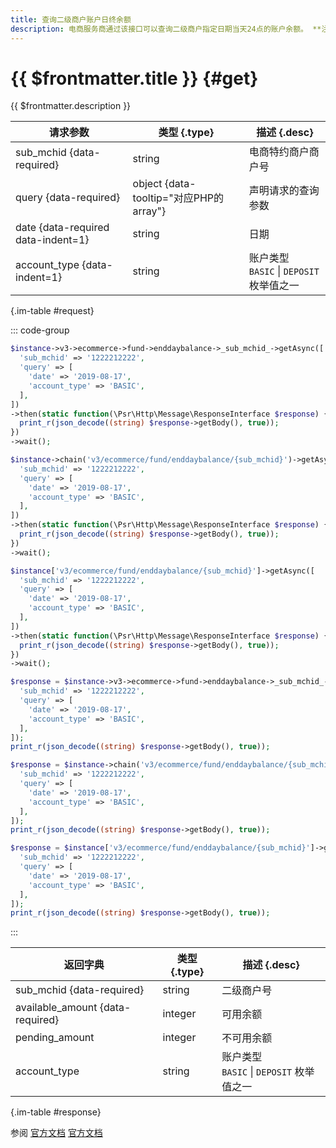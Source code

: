 ```yaml
---
title: 查询二级商户账户日终余额
description: 电商服务商通过该接口可以查询二级商户指定日期当天24点的账户余额。 **注意：**• 可查询90天内的日终余额。• 当日日终余额在次日生成，建议商户在上午 10 点以后查询。
---
```


# {{ $frontmatter.title }} {#get}

{{ $frontmatter.description }}

| 请求参数 | 类型 {.type} | 描述 {.desc}
| --- | --- | ---
| sub_mchid {data-required} | string | 电商特约商户商户号
| query {data-required} | object {data-tooltip="对应PHP的array"} | 声明请求的查询参数
| date {data-required data-indent=1} | string | 日期
| account_type {data-indent=1} | string | 账户类型<br/>`BASIC` \| `DEPOSIT` 枚举值之一

{.im-table #request}

::: code-group

```php [异步纯链式]
$instance->v3->ecommerce->fund->enddaybalance->_sub_mchid_->getAsync([
  'sub_mchid' => '1222212222',
  'query' => [
    'date' => '2019-08-17',
    'account_type' => 'BASIC',
  ],
])
->then(static function(\Psr\Http\Message\ResponseInterface $response) {
  print_r(json_decode((string) $response->getBody(), true));
})
->wait();
```

```php [异步声明式]
$instance->chain('v3/ecommerce/fund/enddaybalance/{sub_mchid}')->getAsync([
  'sub_mchid' => '1222212222',
  'query' => [
    'date' => '2019-08-17',
    'account_type' => 'BASIC',
  ],
])
->then(static function(\Psr\Http\Message\ResponseInterface $response) {
  print_r(json_decode((string) $response->getBody(), true));
})
->wait();
```

```php [异步属性式]
$instance['v3/ecommerce/fund/enddaybalance/{sub_mchid}']->getAsync([
  'sub_mchid' => '1222212222',
  'query' => [
    'date' => '2019-08-17',
    'account_type' => 'BASIC',
  ],
])
->then(static function(\Psr\Http\Message\ResponseInterface $response) {
  print_r(json_decode((string) $response->getBody(), true));
})
->wait();
```

```php [同步纯链式]
$response = $instance->v3->ecommerce->fund->enddaybalance->_sub_mchid_->get([
  'sub_mchid' => '1222212222',
  'query' => [
    'date' => '2019-08-17',
    'account_type' => 'BASIC',
  ],
]);
print_r(json_decode((string) $response->getBody(), true));
```

```php [同步声明式]
$response = $instance->chain('v3/ecommerce/fund/enddaybalance/{sub_mchid}')->get([
  'sub_mchid' => '1222212222',
  'query' => [
    'date' => '2019-08-17',
    'account_type' => 'BASIC',
  ],
]);
print_r(json_decode((string) $response->getBody(), true));
```

```php [同步属性式]
$response = $instance['v3/ecommerce/fund/enddaybalance/{sub_mchid}']->get([
  'sub_mchid' => '1222212222',
  'query' => [
    'date' => '2019-08-17',
    'account_type' => 'BASIC',
  ],
]);
print_r(json_decode((string) $response->getBody(), true));
```

:::

| 返回字典 | 类型 {.type} | 描述 {.desc}
| --- | --- | ---
| sub_mchid {data-required}| string | 二级商户号
| available_amount {data-required}| integer | 可用余额
| pending_amount | integer | 不可用余额
| account_type | string | 账户类型<br/>`BASIC` \| `DEPOSIT` 枚举值之一

{.im-table #response}

参阅 [官方文档](https://pay.weixin.qq.com/wiki/doc/apiv3/wxpay/ecommerce/amount/chapter3_2.shtml) [官方文档](https://pay.weixin.qq.com/docs/partner/apis/ecommerce-balance/accounts/query-e-commerce-day-end-balance.html)
